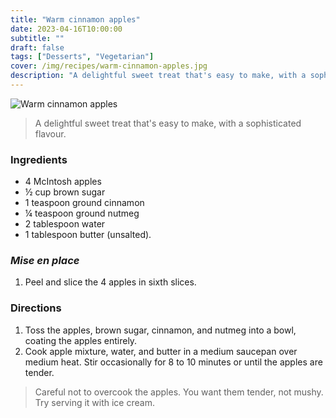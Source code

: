 ```yaml
---
title: "Warm cinnamon apples"
date: 2023-04-16T10:00:00
subtitle: ""
draft: false
tags: ["Desserts", "Vegetarian"]
cover: /img/recipes/warm-cinnamon-apples.jpg
description: "A delightful sweet treat that's easy to make, with a sophisticated flavour."
---
```


<div class="my-flexbox row-collapse center basic-gap" >
  <div>
    <img src="/img/recipes/warm-cinnamon-apples.jpg" alt="Warm cinnamon apples" class="cover-img">
  </div>
  <div>
    <blockquote>
      A delightful sweet treat that's easy to make, with a sophisticated flavour.
    </blockquote>
  </div>
</div>

### Ingredients

- 4 McIntosh apples
- ½ cup brown sugar
- 1 teaspoon ground cinnamon
- ¼ teaspoon ground nutmeg
- 2 tablespoon water
- 1 tablespoon butter (unsalted).

### _Mise en place_

1. Peel and slice the 4 apples in sixth slices.

### Directions

1. Toss the apples, brown sugar, cinnamon, and nutmeg into a bowl, coating the apples entirely.
2. Cook apple mixture, water, and butter in a medium saucepan over medium heat. Stir occasionally for 8 to 10 minutes or until the apples are tender.

> Careful not to overcook the apples. You want them tender, not mushy. Try serving it with ice cream.